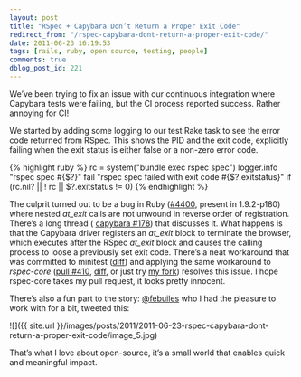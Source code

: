 ```yaml
---
layout: post
title: "RSpec + Capybara Don’t Return a Proper Exit Code"
redirect_from: "/rspec-capybara-dont-return-a-proper-exit-code/"
date: 2011-06-23 16:19:53
tags: [rails, ruby, open source, testing, people]
comments: true
dblog_post_id: 221
---
```

We’ve been trying to fix an issue with our continuous integration where Capybara tests were failing, but the CI process reported success. Rather annoying for CI!

We started by adding some logging to our test Rake task to see the error code returned from RSpec. This shows the PID and the exit code, explicitly failing when the exit status is either false or a non-zero error code.

{% highlight ruby %}
rc = system("bundle exec rspec spec")
logger.info "rspec spec #{$?}"
fail "rspec spec failed with exit code #{$?.exitstatus}" if (rc.nil? || ! rc || $?.exitstatus != 0)
{% endhighlight %}

The culprit turned out to be a bug in Ruby ([#4400](https://bugs.ruby-lang.org/issues/4400), present in 1.9.2-p180) where nested _at_exit_ calls are not unwound in reverse order of registration. There’s a long thread ( [capybara #178](https://github.com/jnicklas/capybara/issues/178)) that discusses it. What happens is that the Capybara driver registers an _at_exit_ block to terminate the browser, which executes after the RSpec _at_exit_ block and causes the calling process to loose a previously set exit code. There’s a neat workaround that was committed to minitest ([diff](https://github.com/seattlerb/minitest/commit/979406d726fa1866aba6dc4e3ed7692a4758c0ec)) and applying the same workaround to _rspec-core_ ([pull #410](https://github.com/rspec/rspec-core/pull/410), [diff](https://github.com/dblock/rspec-core/commit/1cf9265989e976888baf7ea838ba70e50b5f4707), or just try [my fork](https://github.com/dblock/rspec-core)) resolves this issue. I hope rspec-core takes my pull request, it looks pretty innocent.

There’s also a fun part to the story: [@febuiles](http://twitter.com/febuiles) who I had the pleasure to work with for a bit, tweeted this:

![]({{ site.url }}/images/posts/2011/2011-06-23-rspec-capybara-dont-return-a-proper-exit-code/image_5.jpg)

That’s what I love about open-source, it’s a small world that enables quick and meaningful impact.
